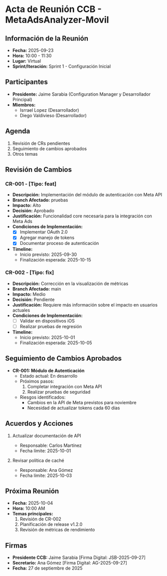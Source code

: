 # Acta de Reunión CCB - MetaAdsAnalyzer-Movil

## Información de la Reunión
- **Fecha:** 2025-09-23
- **Hora:** 10:00 - 11:30
- **Lugar:** Virtual
- **Sprint/Iteración:** Sprint 1 - Configuración Inicial

## Participantes
- **Presidente:** Jaime Sarabia (Configuration Manager y Desarrollador Principal)
- **Miembros:**
  - Isrrael Lopez (Desarrollador)
  - Diego Valdivieso (Desarrollador)

## Agenda
1. Revisión de CRs pendientes
2. Seguimiento de cambios aprobados
3. Otros temas

## Revisión de Cambios

### CR-001 - [Tipo: feat]
- **Descripción:** Implementación del módulo de autenticación con Meta API
- **Branch Afectado:** pruebas
- **Impacto:** Alto
- **Decisión:** Aprobado
- **Justificación:** Funcionalidad core necesaria para la integración con Meta Ads
- **Condiciones de Implementación:**
  - [x] Implementar OAuth 2.0
  - [x] Agregar manejo de tokens
  - [x] Documentar proceso de autenticación
- **Timeline:**
  - Inicio previsto: 2025-09-30
  - Finalización esperada: 2025-10-15

### CR-002 - [Tipo: fix]
- **Descripción:** Corrección en la visualización de métricas
- **Branch Afectado:** main
- **Impacto:** Medio
- **Decisión:** Pendiente
- **Justificación:** Requiere más información sobre el impacto en usuarios actuales
- **Condiciones de Implementación:**
  - [ ] Validar en dispositivos iOS
  - [ ] Realizar pruebas de regresión
- **Timeline:**
  - Inicio previsto: 2025-10-01
  - Finalización esperada: 2025-10-05

## Seguimiento de Cambios Aprobados
- **CR-001: Módulo de Autenticación**
  - Estado actual: En desarrollo
  - Próximos pasos: 
    1. Completar integración con Meta API
    2. Realizar pruebas de seguridad
  - Riesgos identificados: 
    - Cambios en la API de Meta previstos para noviembre
    - Necesidad de actualizar tokens cada 60 días

## Acuerdos y Acciones
1. Actualizar documentación de API
   - Responsable: Carlos Martínez
   - Fecha límite: 2025-10-01

2. Revisar política de caché
   - Responsable: Ana Gómez
   - Fecha límite: 2025-10-03

## Próxima Reunión
- **Fecha:** 2025-10-04
- **Hora:** 10:00 AM
- **Temas principales:** 
  1. Revisión de CR-002
  2. Planificación de release v1.2.0
  3. Revisión de métricas de rendimiento

## Firmas
- **Presidente CCB:** Jaime Sarabia [Firma Digital: JSB-2025-09-27]
- **Secretario:** Ana Gómez [Firma Digital: AG-2025-09-27]
- **Fecha:** 27 de septiembre de 2025